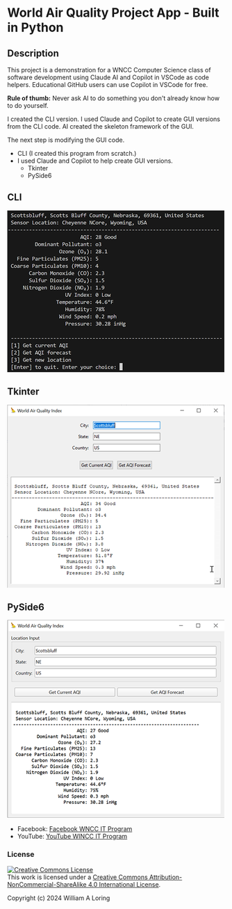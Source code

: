 # World Air Quality Project App - Built in Python

## Description

This project is a demonstration for a WNCC Computer Science class of software development using Claude AI and Copilot in VSCode as code helpers. Educational GitHub users can use Copilot in VSCode for free.

**Rule of thumb:** Never ask AI to do something you don't already know how to do yourself.

I created the CLI version. I used Claude and Copilot to create GUI versions from the CLI code. AI created the skeleton framework of the GUI.

The next step is modifying the GUI code.

- CLI (I created this program from scratch.)
- I used Claude and Copilot to help create GUI versions.
  - Tkinter
  - PySide6

## CLI

![CLI](./images/cli.png)

## Tkinter

![Tkinter](./images/tkinter.png)

## PySide6

![PySide6](./images/pyside6.png)

- Facebook: [Facebook WNCC IT Program](https://www.facebook.com/wnccitprogram/)
- YouTube: [YouTube WINCC IT Program](https://www.youtube.com/@williamloringitinstructor)

### License

<a rel="license" href="http://creativecommons.org/licenses/by-nc-sa/4.0/"><img alt="Creative Commons License" style="border-width:0" src="https://i.creativecommons.org/l/by-nc-sa/4.0/88x31.png" /></a><br />This work is licensed under a <a rel="license" href="http://creativecommons.org/licenses/by-nc-sa/4.0/">Creative Commons Attribution-NonCommercial-ShareAlike 4.0 International License</a>.

Copyright (c) 2024 William A Loring
